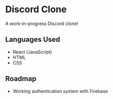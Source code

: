 # Discord Clone

A work-in-progress Discord clone!


## Languages Used

- React (JavaScript)
- HTML
- CSS

## Roadmap

- Working authentication system with Firebase